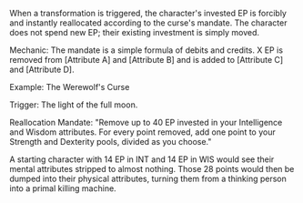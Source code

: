 When a transformation is triggered, the character's invested EP is forcibly and instantly reallocated according to the curse's mandate. The character does not spend new EP; their existing investment is simply moved.

Mechanic: The mandate is a simple formula of debits and credits.
X EP is removed from [Attribute A] and [Attribute B] and is added to [Attribute C] and [Attribute D].

Example: The Werewolf's Curse

Trigger: The light of the full moon.

Reallocation Mandate: "Remove up to 40 EP invested in your Intelligence and Wisdom attributes. For every point removed, add one point to your Strength and Dexterity pools, divided as you choose."

A starting character with 14 EP in INT and 14 EP in WIS would see their mental attributes stripped to almost nothing. Those 28 points would then be dumped into their physical attributes, turning them from a thinking person into a primal killing machine.
